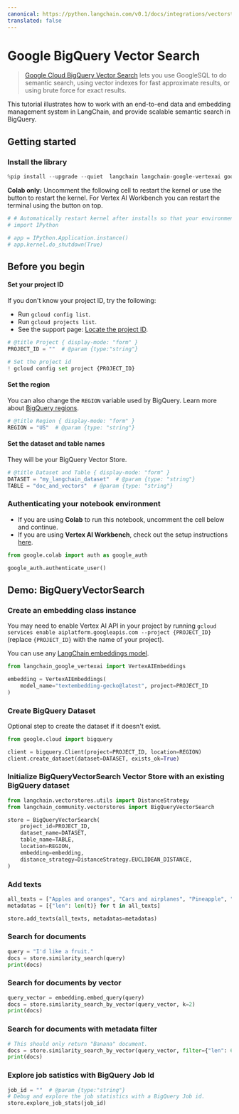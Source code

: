 ```yaml
---
canonical: https://python.langchain.com/v0.1/docs/integrations/vectorstores/google_bigquery_vector_search
translated: false
---
```


# Google BigQuery Vector Search

> [Google Cloud BigQuery Vector Search](https://cloud.google.com/bigquery/docs/vector-search-intro) lets you use GoogleSQL to do semantic search, using vector indexes for fast approximate results, or using brute force for exact results.

This tutorial illustrates how to work with an end-to-end data and embedding management system in LangChain, and provide scalable semantic search in BigQuery.

## Getting started

### Install the library

```python
%pip install --upgrade --quiet  langchain langchain-google-vertexai google-cloud-bigquery
```

**Colab only:** Uncomment the following cell to restart the kernel or use the button to restart the kernel. For Vertex AI Workbench you can restart the terminal using the button on top.

```python
# # Automatically restart kernel after installs so that your environment can access the new packages
# import IPython

# app = IPython.Application.instance()
# app.kernel.do_shutdown(True)
```

## Before you begin

#### Set your project ID

If you don't know your project ID, try the following:
* Run `gcloud config list`.
* Run `gcloud projects list`.
* See the support page: [Locate the project ID](https://support.google.com/googleapi/answer/7014113).

```python
# @title Project { display-mode: "form" }
PROJECT_ID = ""  # @param {type:"string"}

# Set the project id
! gcloud config set project {PROJECT_ID}
```

#### Set the region

You can also change the `REGION` variable used by BigQuery. Learn more about [BigQuery regions](https://cloud.google.com/bigquery/docs/locations#supported_locations).

```python
# @title Region { display-mode: "form" }
REGION = "US"  # @param {type: "string"}
```

#### Set the dataset and table names

They will be your BigQuery Vector Store.

```python
# @title Dataset and Table { display-mode: "form" }
DATASET = "my_langchain_dataset"  # @param {type: "string"}
TABLE = "doc_and_vectors"  # @param {type: "string"}
```

### Authenticating your notebook environment

- If you are using **Colab** to run this notebook, uncomment the cell below and continue.
- If you are using **Vertex AI Workbench**, check out the setup instructions [here](https://github.com/GoogleCloudPlatform/generative-ai/tree/main/setup-env).

```python
from google.colab import auth as google_auth

google_auth.authenticate_user()
```

## Demo: BigQueryVectorSearch

### Create an embedding class instance

You may need to enable Vertex AI API in your project by running
`gcloud services enable aiplatform.googleapis.com --project {PROJECT_ID}`
(replace `{PROJECT_ID}` with the name of your project).

You can use any [LangChain embeddings model](/docs/integrations/text_embedding/).

```python
from langchain_google_vertexai import VertexAIEmbeddings

embedding = VertexAIEmbeddings(
    model_name="textembedding-gecko@latest", project=PROJECT_ID
)
```

### Create BigQuery Dataset

Optional step to create the dataset if it doesn't exist.

```python
from google.cloud import bigquery

client = bigquery.Client(project=PROJECT_ID, location=REGION)
client.create_dataset(dataset=DATASET, exists_ok=True)
```

### Initialize BigQueryVectorSearch Vector Store with an existing BigQuery dataset

```python
from langchain.vectorstores.utils import DistanceStrategy
from langchain_community.vectorstores import BigQueryVectorSearch

store = BigQueryVectorSearch(
    project_id=PROJECT_ID,
    dataset_name=DATASET,
    table_name=TABLE,
    location=REGION,
    embedding=embedding,
    distance_strategy=DistanceStrategy.EUCLIDEAN_DISTANCE,
)
```

### Add texts

```python
all_texts = ["Apples and oranges", "Cars and airplanes", "Pineapple", "Train", "Banana"]
metadatas = [{"len": len(t)} for t in all_texts]

store.add_texts(all_texts, metadatas=metadatas)
```

### Search for documents

```python
query = "I'd like a fruit."
docs = store.similarity_search(query)
print(docs)
```

### Search for documents by vector

```python
query_vector = embedding.embed_query(query)
docs = store.similarity_search_by_vector(query_vector, k=2)
print(docs)
```

### Search for documents with metadata filter

```python
# This should only return "Banana" document.
docs = store.similarity_search_by_vector(query_vector, filter={"len": 6})
print(docs)
```

### Explore job satistics with BigQuery Job Id

```python
job_id = ""  # @param {type:"string"}
# Debug and explore the job statistics with a BigQuery Job id.
store.explore_job_stats(job_id)
```